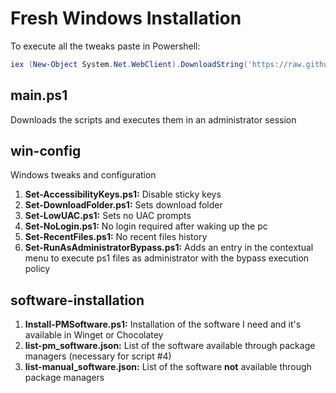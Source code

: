 # Fresh Windows Installation

To execute all the tweaks paste in Powershell:

```Powershell
iex (New-Object System.Net.WebClient).DownloadString('https://raw.githubusercontent.com/RaRodRos/fresh-windows-installation/master/main.ps1')
```

## main.ps1

Downloads the scripts and executes them in an administrator session

## win-config

Windows tweaks and configuration

1. **Set-AccessibilityKeys.ps1:** Disable sticky keys
1. **Set-DownloadFolder.ps1:** Sets download folder
1. **Set-LowUAC.ps1:** Sets no UAC prompts
1. **Set-NoLogin.ps1:** No login required after waking up the pc
1. **Set-RecentFiles.ps1:** No recent files history
1. **Set-RunAsAdministratorBypass.ps1:** Adds an entry in the contextual menu to execute ps1 files as administrator with the bypass execution policy

## software-installation

1. **Install-PMSoftware.ps1:** Installation of the software I need and it's available in Winget or Chocolatey
1. **list-pm_software.json:** List of the software available through package managers (necessary for script #4)
1. **list-manual_software.json:** List of the software **not** available through package managers
